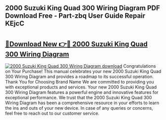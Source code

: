 ## 2000 Suzuki King Quad 300 Wiring Diagram PDF Download Free - Part-zbq User Guide Repair KEjcC

# <h2><a href="http://dfjo8qz.blite.top/?on=2000+Suzuki+King+Quad+300+Wiring+Diagram">🔗Download New 👉🔴 2000 Suzuki King Quad 300 Wiring Diagram</a></h2>

[![2000 Suzuki King Quad 300 Wiring Diagram download](https://i.imgur.com/lujVjoI.png)](http://dfjo8qz.blite.top/?on=2000+Suzuki+King+Quad+300+Wiring+Diagram)
Congratulations on Your Purchase! This manual celebrates your new 2000 Suzuki King Quad 300 Wiring Diagram and provides a roadmap to its successful operation. Thank You for Choosing Brand Name We are committed to providing you with exceptional products and services. Your new 2000 Suzuki King Quad 300 Wiring Diagram features a powerful engine and innovative features for exceptional performance. We trust that the 2000 Suzuki King Quad 300 Wiring Diagram has been a comprehensive resource in your efforts to learn the ins and outs of your new device. In case of any queries or concerns, feel free to reach out to our customer service.
